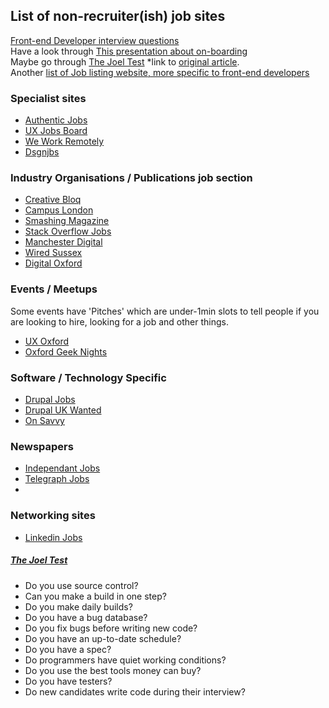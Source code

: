 ## List of non-recruiter(ish) job sites

[Front-end Developer interview questions](https://github.com/darcyclarke/Front-end-Developer-Interview-Questions)  
Have a look through [This presentation about on-boarding](http://kae76.github.io/onboardingprocess_presentation/)  
Maybe go through [The Joel Test](#joel-test) *link to [original article](http://www.joelonsoftware.com/articles/fog0000000043.html).  
Another [list of Job listing website, more specific to front-end developers](https://github.com/bevacqua/jobs)

### Specialist sites

* [Authentic Jobs](http://www.authenticjobs.com)
* [UX Jobs Board](http://www.uxjobsboard.com)
* [We Work Remotely](https://weworkremotely.com)
* [Dsgnjbs](http://www.dsgnjbs.com)

### Industry Organisations / Publications job section

* [Creative Bloq](http://jobs.creativebloq.com/)
* [Campus London](http://www.campuslondon.com/jobs/)
* [Smashing Magazine](http://jobs.smashingmagazine.com)
* [Stack Overflow Jobs](http://careers.stackoverflow.com)
* [Manchester Digital](http://www.manchesterdigital.com/recruitment)
* [Wired Sussex](http://www.wiredsussex.com/jobs/jobsearch.asp)
* [Digital Oxford](http://www.digitaloxford.com/#jobs)
 
### Events / Meetups  
Some events have 'Pitches' which are under-1min slots to tell people if you are looking to hire, looking for a job and other things.

* [UX Oxford](http://uxoxford.co.uk/)
* [Oxford Geek Nights](oxford.geeknights.net)
 
### Software / Technology Specific

* [Drupal Jobs](https://groups.drupal.org/jobs)
* [Drupal UK Wanted](http://drupal.org.uk/wanted)
* [On Savvy](http://onsavvy.com/)

### Newspapers

* [Independant Jobs](http://ijobs.independent.co.uk/searchjobs/)
* [Telegraph Jobs](https://jobs.telegraph.co.uk/jobs/web-development/)
* 

### Networking sites

* [Linkedin Jobs](http://uk.linkedin.com/job/q-front-end-developer-jobs)


##### <a name="joel-test"></a>[The Joel Test](http://www.joelonsoftware.com/articles/fog0000000043.html)

* Do you use source control?
* Can you make a build in one step?
* Do you make daily builds?
* Do you have a bug database?
* Do you fix bugs before writing new code?
* Do you have an up-to-date schedule?
* Do you have a spec?
* Do programmers have quiet working conditions?
* Do you use the best tools money can buy?
* Do you have testers?
* Do new candidates write code during their interview?
